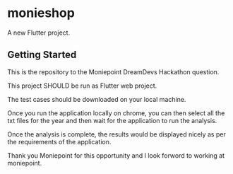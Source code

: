 # monieshop

A new Flutter project.

## Getting Started

This is the repository to the Moniepoint DreamDevs Hackathon question.

This project SHOULD be run as Flutter web project.

The test cases should be downloaded on your local machine.

Once you run the application locally on chrome, you can then select all the txt files for the year and then wait for the application to run the analysis.

Once the analysis is complete, the results would be displayed nicely as per the requirements of the application.

Thank you Moniepoint for this opportunity and I look forword to working at moniepoint.

